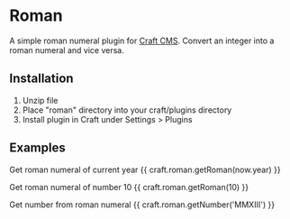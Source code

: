 Roman
===========

A simple roman numeral plugin for [Craft CMS](http://buildwithcraft.com).
Convert an integer into a roman numeral and vice versa.

Installation
------------
1. Unzip file 
2. Place "roman" directory into your craft/plugins directory
3. Install plugin in Craft under Settings > Plugins

Examples
------------

Get roman numeral of current year
  {{ craft.roman.getRoman(now.year) }}

Get roman numeral of number 10
  {{ craft.roman.getRoman(10) }}

Get number from roman numeral
  {{ craft.roman.getNumber('MMXIII') }}
